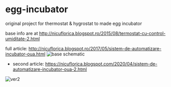 # egg-incubator
original project for thermostat &amp; hygrostat to made egg incubator

base info are at http://nicuflorica.blogspot.ro/2015/08/termostat-cu-control-umiditate-2.html

full article: http://nicuflorica.blogspot.ro/2017/05/sistem-de-automatizare-incubator-oua.html
![base schematic](https://1.bp.blogspot.com/-XCSTk-B0zGs/WRlwNJaFgdI/AAAAAAAAVKQ/dnlevhp0VGEfGJACRZRFSxxRCD2kbUl7gCLcB/s1600/schema%2Bincubator.png)

- second article: https://nicuflorica.blogspot.com/2020/04/sistem-de-automatizare-incubator-oua-2.html

![ver2](https://1.bp.blogspot.com/-iSa4rHR2Vxk/XpLoGdChLCI/AAAAAAAAb8k/3Nzwy9rq7VcETkjCWlbiNTdQ3YFGwbhQQCLcBGAsYHQ/s1600/incubator_v2.png)
